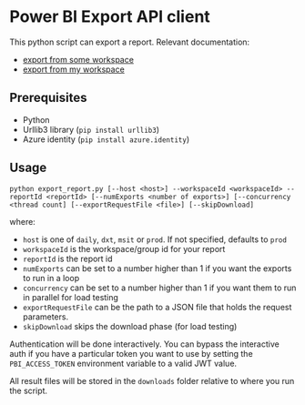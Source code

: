 # Power BI Export API client

This python script can export a report.
Relevant documentation: 
- [export from some workspace](https://learn.microsoft.com/en-us/rest/api/power-bi/reports/export-to-file-in-group)
- [export from my workspace](https://learn.microsoft.com/en-us/rest/api/power-bi/reports/export-to-file)

## Prerequisites

- Python
- Urllib3 library (`pip install urllib3`)
- Azure identity (`pip install azure.identity`)

## Usage

`python export_report.py [--host <host>] --workspaceId <workspaceId> --reportId <reportId> [--numExports <number of exports>] [--concurrency <thread count] [--exportRequestFile <file>] [--skipDownload]`

where:
- `host` is one of `daily`, `dxt`, `msit` or `prod`. If not specified, defaults to `prod`
- `workspaceId` is the workspace/group id for your report
- `reportId` is the report id
- `numExports` can be set to a number higher than 1 if you want the exports to run in a loop
- `concurrency` can be set to a number higher than 1 if you want them to run in parallel for load testing
- `exportRequestFile` can be the path to a JSON file that holds the request parameters.
- `skipDownload` skips the download phase (for load testing)

Authentication will be done interactively. You can bypass the interactive auth if you have a particular
token you want to use by setting the `PBI_ACCESS_TOKEN` environment variable to a valid JWT
value. 

All result files will be stored in the `downloads` folder relative to where you run the script.

